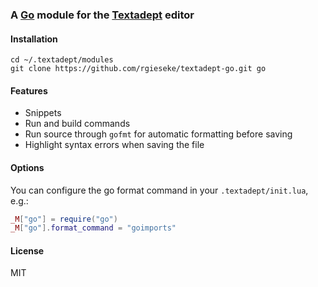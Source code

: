 ### A [Go](http://golang.org) module for the [Textadept](http://foicica.com/textadept/) editor

#### Installation

    cd ~/.textadept/modules
    git clone https://github.com/rgieseke/textadept-go.git go

#### Features

- Snippets
- Run and build commands
- Run source through `gofmt` for automatic formatting before saving
- Highlight syntax errors when saving the file

#### Options

You can configure the go format command in your `.textadept/init.lua`, e.g.:

```lua
_M["go"] = require("go")
_M["go"].format_command = "goimports"
```

#### License

MIT
